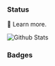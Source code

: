 ### Status

 🌱 Learn more.

![Github Stats](https://github-readme-stats.vercel.app/api?username=JadynWong&show_icons=true&theme=dark) 

<!--
![Metrics](https://github.com/JadynWong/JadynWong/blob/main/github-metrics.svg)
-->

### Badges

<!--START_SECTION:badges-->
<!--END_SECTION:badges-->

<!--
**JadynWong/JadynWong** is a ✨ _special_ ✨ repository because its `README.md` (this file) appears on your GitHub profile.

Here are some ideas to get you started:

- 🔭 I’m currently working on ...
- 🌱 I’m currently learning ...
- 👯 I’m looking to collaborate on ...
- 🤔 I’m looking for help with ...
- 💬 Ask me about ...
- 📫 How to reach me: ...
- 😄 Pronouns: ...
- ⚡ Fun fact: ...
-->
